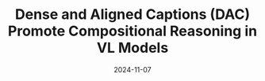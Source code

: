 ---
layout: seminar-post
title: "Dense and Aligned Captions (DAC) Promote Compositional Reasoning in VL Models"
subtitle: ''
categories:
    - "Computer Vision"
tags: [VLM, Representation Learning]
date: 2024-11-07
pdf_url: 'https://drive.google.com/file/d/12jEaMuOVojAzRenx7vfkBE_NQPszipc3/preview'
---